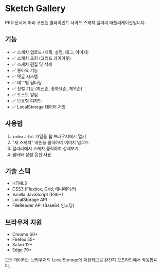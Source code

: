 # Sketch Gallery

PRD 문서에 따라 구현된 클라이언트 사이드 스케치 갤러리 애플리케이션입니다.

## 기능

- ✅ 스케치 업로드 (제목, 설명, 태그, 이미지)
- ✅ 스케치 조회 (그리드 레이아웃)
- ✅ 스케치 편집 및 삭제
- ✅ 좋아요 기능
- ✅ 댓글 시스템
- ✅ 태그별 필터링
- ✅ 정렬 기능 (최신순, 좋아요순, 제목순)
- ✅ 토스트 알림
- ✅ 반응형 디자인
- ✅ LocalStorage 데이터 저장

## 사용법

1. `index.html` 파일을 웹 브라우저에서 열기
2. "새 스케치" 버튼을 클릭하여 이미지 업로드
3. 갤러리에서 스케치 클릭하여 상세보기
4. 필터와 정렬 옵션 사용

## 기술 스택

- HTML5
- CSS3 (Flexbox, Grid, 애니메이션)
- Vanilla JavaScript (ES6+)
- LocalStorage API
- FileReader API (Base64 인코딩)

## 브라우저 지원

- Chrome 60+
- Firefox 55+
- Safari 12+
- Edge 79+

모든 데이터는 브라우저의 LocalStorage에 저장되므로 완전히 오프라인에서 작동합니다.
